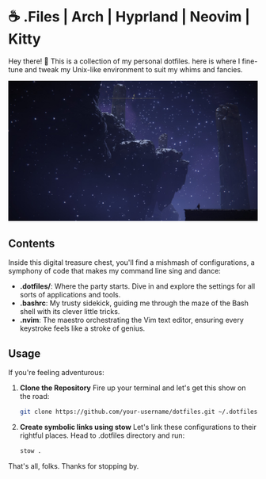 # ☕️ .Files | Arch | Hyprland | Neovim | Kitty

Hey there! 👋 This is a collection of my personal dotfiles. here is where I fine-tune and tweak my Unix-like environment to suit my whims and fancies.

![Example Image](https://raw.githubusercontent.com/Sliman-Baghouri/dotfiles/main/.config/HyprV/backgrounds/currentBG/v2-background-dark%20(copy%202).jpg)

## Contents

Inside this digital treasure chest, you'll find a mishmash of configurations, a symphony of code that makes my command line sing and dance:

- **.dotfiles/**: Where the party starts. Dive in and explore the settings for all sorts of applications and tools.
- **.bashrc**: My trusty sidekick, guiding me through the maze of the Bash shell with its clever little tricks.
- **.nvim**: The maestro orchestrating the Vim text editor, ensuring every keystroke feels like a stroke of genius.

## Usage

If you're feeling adventurous:

1. **Clone the Repository** Fire up your terminal and let's get this show on the road:

   ```bash
   git clone https://github.com/your-username/dotfiles.git ~/.dotfiles
   
2. **Create symbolic links using stow** Let's link these configurations to their rightful places. Head to .dotfiles directory and run:
   ```bash
   stow .

That's all, folks. Thanks for stopping by.


